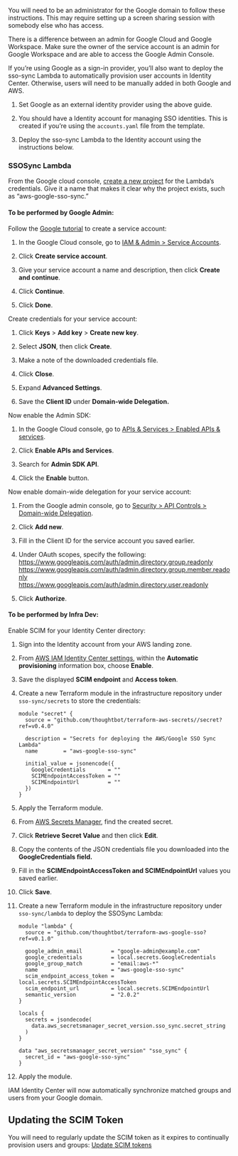 You will need to be an administrator for the Google domain to follow
these instructions. This may require setting up a screen sharing session
with somebody else who has access.

<div class="confluence-information-macro confluence-information-macro-note">

<span class="aui-icon aui-icon-small aui-iconfont-warning confluence-information-macro-icon"></span>

<div class="confluence-information-macro-body">

There is a difference between an admin for Google Cloud and Google
Workspace. Make sure the owner of the service account is an admin for
Google Workspace and are able to access the Google Admin Console.

</div>

</div>

If you’re using Google as a sign-in provider, you’ll also want to deploy
the sso-sync Lambda to automatically provision user accounts in Identity
Center. Otherwise, users will need to be manually added in both Google
and AWS.

1.  Set Google as an external identity provider using the above guide.

2.  You should have a Identity account for managing SSO identities. This
    is created if you’re using the `accounts.yaml` file from the
    template.

3.  Deploy the sso-sync Lambda to the Identity account using the
    instructions below.

### SSOSync Lambda

From the Google cloud console, [create a new
project](https://console.cloud.google.com/projectcreate) for the
Lambda’s credentials. Give it a name that makes it clear why the
project exists, such as “aws-google-sso-sync.”

#### To be performed by Google Admin:

Follow the [Google
tutorial](https://developers.google.com/workspace/guides/create-credentials#service-account)
to create a service account:

1.  In the Google Cloud console, go to [IAM & Admin \> Service
    Accounts](https://console.cloud.google.com/iam-admin/serviceaccounts).

2.  Click **Create service account**.

3.  Give your service account a name and description, then click
    **Create and continue**.

4.  Click **Continue**.

5.  Click **Done**.

Create credentials for your service account:

1.  Click **Keys** \> **Add key** \> **Create new key**.

2.  Select **JSON**, then click **Create**.

3.  Make a note of the downloaded credentials file.

4.  Click **Close**.

5.  Expand **Advanced Settings**.

6.  Save the **Client ID** under **Domain-wide Delegation.**

Now enable the Admin SDK:

1.  In the Google Cloud console, go to [APIs & Services \> Enabled APIs
    & services](https://console.cloud.google.com/apis/dashboard).

2.  Click **Enable APIs and Services**.

3.  Search for **Admin SDK API**.

4.  Click the **Enable** button.

Now enable domain-wide delegation for your service account:

1.  From the Google admin console, go to [Security \> API Controls \>
    Domain-wide
    Delegation](https://admin.google.com/ac/owl/domainwidedelegation).

2.  Click **Add new**.

3.  Fill in the Client ID for the service account you saved earlier.

4.  Under OAuth scopes, specify the following:  
    <https://www.googleapis.com/auth/admin.directory.group.readonly>  
    <https://www.googleapis.com/auth/admin.directory.group.member.readonly>  
    <https://www.googleapis.com/auth/admin.directory.user.readonly>

5.  Click **Authorize**.

#### To be performed by Infra Dev:

Enable SCIM for your Identity Center directory:

1.  Sign into the Identity account from your AWS landing zone.

2.  From [AWS IAM Identity Center
    settings](https://us-east-1.console.aws.amazon.com/singlesignon/home?region=us-east-1#!/instances/7223617cd32e4b1d/settings),
    within the **Automatic provisioning** information box, choose
    **Enable**.

3.  Save the displayed **SCIM endpoint** and **Access token**.

4.  Create a new Terraform module in the infrastructure repository under
    `sso-sync/secrets` to store the credentials:
    
    <div class="code panel pdl" style="border-width: 1px;">
    
    <div class="codeContent panelContent pdl">
    
    ``` syntaxhighlighter-pre
    module "secret" {
      source = "github.com/thoughtbot/terraform-aws-secrets//secret?ref=v0.4.0"
    
      description = "Secrets for deploying the AWS/Google SSO Sync Lambda"
      name        = "aws-google-sso-sync"
    
      initial_value = jsonencode({
        GoogleCredentials       = ""
        SCIMEndpointAccessToken = ""
        SCIMEndpointUrl         = ""
      })
    }
    ```
    
    </div>
    
    </div>

5.  Apply the Terraform module.

6.  From [AWS Secrets
    Manager](https://us-east-1.console.aws.amazon.com/secretsmanager/listsecrets),
    find the created secret.

7.  Click **Retrieve Secret Value** and then click **Edit**.

8.  Copy the contents of the JSON credentials file you downloaded into
    the **GoogleCredentials field.**

9.  Fill in the **SCIMEndpointAccessToken and SCIMEndpointUrl** values
    you saved earlier.

10. Click **Save**.

11. Create a new Terraform module in the infrastructure repository under
    `sso-sync/lambda` to deploy the SSOSync Lambda:
    
    <div class="code panel pdl" style="border-width: 1px;">
    
    <div class="codeContent panelContent pdl">
    
    ``` syntaxhighlighter-pre
    module "lambda" {
      source = "github.com/thoughtbot/terraform-aws-google-sso?ref=v0.1.0"
    
      google_admin_email         = "google-admin@example.com"
      google_credentials         = local.secrets.GoogleCredentials
      google_group_match         = "email:aws-*"
      name                       = "aws-google-sso-sync"
      scim_endpoint_access_token = local.secrets.SCIMEndpointAccessToken
      scim_endpoint_url          = local.secrets.SCIMEndpointUrl
      semantic_version           = "2.0.2"
    }
    
    locals {
      secrets = jsondecode(
        data.aws_secretsmanager_secret_version.sso_sync.secret_string
      )
    }
    
    data "aws_secretsmanager_secret_version" "sso_sync" {
      secret_id = "aws-google-sso-sync"
    }
    ```
    
    </div>
    
    </div>

12. Apply the module.

IAM Identity Center will now automatically synchronize matched groups
and users from your Google domain.

## Updating the SCIM Token

You will need to regularly update the SCIM token as it expires to
continually provision users and groups: [Update SCIM
tokens](../../../maintain/update-scim-tokens.md)
